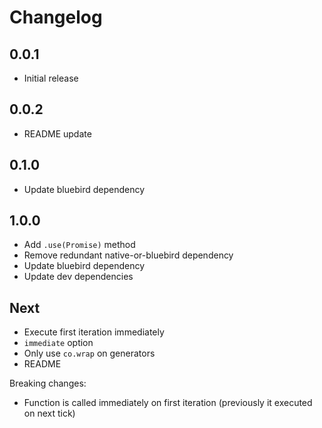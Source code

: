 # Changelog

## 0.0.1

* Initial release

## 0.0.2

* README update

## 0.1.0

* Update bluebird dependency

## 1.0.0

* Add `.use(Promise)` method
* Remove redundant native-or-bluebird dependency
* Update bluebird dependency
* Update dev dependencies

## Next

* Execute first iteration immediately
* `immediate` option
* Only use `co.wrap` on generators
* README

Breaking changes:

* Function is called immediately on first iteration (previously it executed on next tick)
